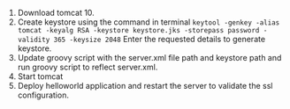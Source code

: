 <!-- Instructions:
Install and configure SSL/TLS support on Tomcat 10 and automate the configuration as much as possible using Java/Groovy.
Guidelines and Requirements
• The program should be written using Java 11/Groovy 4.0 or higher.
• Use a development environment (IDE, OS platform) of your choice.
• Please commit the solution to a public GIT repository (eg, GITHUB), and let us know the location of the repository (preferably one day prior to your scheduled interview).
Be prepared to
• Present your solution and walk through how you designed, implemented, and tested the program.
• Discuss assumptions you made and challenges you encountered.
A more comprehensive solution is preferred, but the focus is on how you demonstrate your understanding of the solution and defend your design and implementation decisions.
-->
1) Download tomcat 10.
2) Create keystore using the command in terminal
   `keytool -genkey -alias tomcat -keyalg RSA -keystore keystore.jks -storepass password -validity 365 -keysize 2048`
    Enter the requested details to generate keystore.
3) Update groovy script with the server.xml file path and keystore path and run groovy script to reflect server.xml.
4) Start tomcat
5) Deploy helloworld application and restart the server to validate the ssl configuration.


